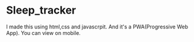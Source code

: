 # Sleep_tracker
I made this using html,css and javascrpit. And it's a PWA(Progressive Web App). You can view on mobile.
